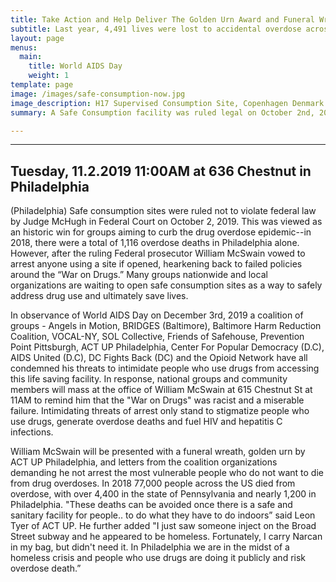 ```yaml
---
title: Take Action and Help Deliver The Golden Urn Award and Funeral Wreath to William McSwain
subtitle: Last year, 4,491 lives were lost to accidental overdose across PA. Extremely potent opioids like fentanyl caused most of these overdoses and can be found in drugs sold as powder cocaine, crack cocaine, heroin, methamphetamine, K2 and Percocet.
layout: page
menus:
  main:
    title: World AIDS Day
    weight: 1
template: page
image: /images/safe-consumption-now.jpg
image_description: H17 Supervised Consumption Site, Copenhagen Denmark (*Kasper L*ø*ftgaard, Vice)
summary: A Safe Consumption facility was ruled legal on October 2nd, 2019 by a federal judge. Trump appointee attorney William McSwain lost his bid to have safe consumption spaces declared illegal. But despite losing this major court battle, he still vows to arrest anyone in his jurisdiction using a safe consumption space.

---
```

---

## Tuesday, 11.2.2019 11:00AM at 636 Chestnut in Philadelphia

(Philadelphia) Safe consumption sites were ruled not to violate federal law by Judge McHugh in Federal Court on October 2, 2019. This was viewed as an historic win for groups aiming to curb the drug overdose epidemic--in 2018, there were a total of 1,116 overdose deaths in Philadelphia alone. However, after the ruling Federal prosecutor William McSwain vowed to arrest anyone using a site if opened, hearkening back to failed policies around the “War on Drugs.” Many groups nationwide and local organizations are waiting to open safe consumption sites as a way to safely address drug use and ultimately save lives.

In observance of World AIDS Day on December 3rd, 2019 a coalition of groups - Angels in Motion, BRIDGES (Baltimore), Baltimore Harm Reduction Coalition, VOCAL-NY, SOL Collective, Friends of Safehouse, Prevention Point Pittsburgh, ACT UP Philadelphia, Center For Popular Democracy (D.C), AIDS United (D.C), DC Fights Back (DC) and the Opioid Network have all condemned his threats to intimidate people who use drugs from accessing this life saving facility. In response, national groups and community members will mass at the office of William McSwain at 615 Chestnut St at 11AM to remind him that the "War on Drugs" was racist and a miserable failure. Intimidating threats of arrest only stand to stigmatize people who use drugs, generate overdose deaths and fuel HIV and hepatitis C infections.

William McSwain will be presented with a funeral wreath, golden urn by ACT UP Philadelphia, and letters from the coalition organizations demanding he not arrest the most vulnerable people who do not want to die from drug overdoses. In 2018 77,000 people across the US died from overdose, with over 4,400 in the state of Pennsylvania and nearly 1,200 in Philadelphia. "These deaths can be avoided once there is a safe and sanitary facility for people.. to do what they have to do indoors”  said Leon Tyer of ACT UP. He further added "I just saw someone inject on the Broad Street subway and he appeared to be homeless.  Fortunately, I carry Narcan in my bag, but didn't need it. In Philadelphia we are in the midst of a homeless crisis and people who use drugs are doing it publicly and risk overdose death.”
